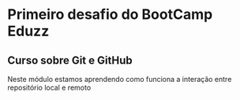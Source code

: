 # Primeiro desafio do BootCamp Eduzz

## Curso sobre Git e GitHub

Neste módulo estamos aprendendo como funciona a interação entre repositório local e remoto 

